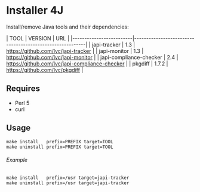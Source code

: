 Installer 4J
============

Install/remove Java tools and their dependencies:

| TOOL                    | VERSION | URL                                            |
|-------------------------|----------------------------------------------------------|
| japi-tracker            | 1.3     | https://github.com/lvc/japi-tracker            |
| japi-monitor            | 1.3     | https://github.com/lvc/japi-monitor            |
| japi-compliance-checker | 2.4     | https://github.com/lvc/japi-compliance-checker |
| pkgdiff                 | 1.7.2   | https://github.com/lvc/pkgdiff                 |

Requires
--------

* Perl 5
* curl

Usage
-----

    make install   prefix=PREFIX target=TOOL
    make uninstall prefix=PREFIX target=TOOL

###### Example

    make install   prefix=/usr target=japi-tracker
    make uninstall prefix=/usr target=japi-tracker
